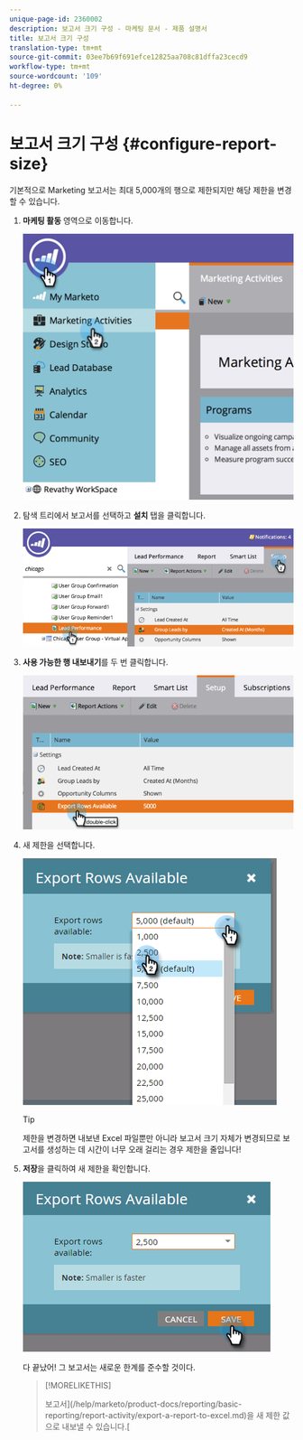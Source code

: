 ```yaml
---
unique-page-id: 2360002
description: 보고서 크기 구성 - 마케팅 문서 - 제품 설명서
title: 보고서 크기 구성
translation-type: tm+mt
source-git-commit: 03ee7b69f691efce12825aa708c81dffa23cecd9
workflow-type: tm+mt
source-wordcount: '109'
ht-degree: 0%

---
```



# 보고서 크기 구성 {#configure-report-size}

기본적으로 Marketing 보고서는 최대 5,000개의 행으로 제한되지만 해당 제한을 변경할 수 있습니다.

1. **마케팅 활동** 영역으로 이동합니다.

   ![](assets/image2014-9-16-10-3a53-3a57.png)

1. 탐색 트리에서 보고서를 선택하고 **설치** 탭을 클릭합니다.

   ![](assets/image2014-9-16-10-3a54-3a1.png)

1. **사용 가능한 행 내보내기**&#x200B;를 두 번 클릭합니다.

   ![](assets/image2014-9-16-10-3a54-3a5.png)

1. 새 제한을 선택합니다.

   ![](assets/image2016-3-2-9-3a13-3a0.png)

   >[!TIP]
   >
   >제한을 변경하면 내보낸 Excel 파일뿐만 아니라 보고서 크기 자체가 변경되므로 보고서를 생성하는 데 시간이 너무 오래 걸리는 경우 제한을 줄입니다!

1. **저장**&#x200B;을 클릭하여 새 제한을 확인합니다.

   ![](assets/image2016-3-2-9-3a13-3a59.png)

   다 끝났어! 그 보고서는 새로운 한계를 준수할 것이다.

   >[!MORELIKETHIS]
   >
   >보고서](/help/marketo/product-docs/reporting/basic-reporting/report-activity/export-a-report-to-excel.md)을 새 제한 값으로 내보낼 수 있습니다.[
